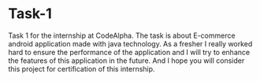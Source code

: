 # Task-1
Task 1 for the internship at CodeAlpha. The task is about E-commerce android application made with java technology. As a fresher I really worked hard to ensure the performance of the application and I will try to enhance the features of this application in the future. And I hope you will consider this project for certification of this internship.
